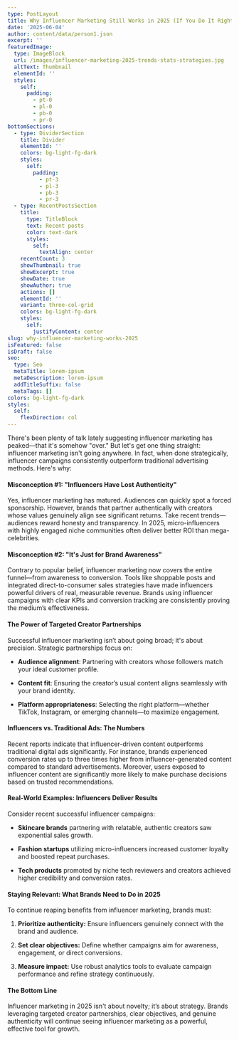 ```yaml
---
type: PostLayout
title: Why Influencer Marketing Still Works in 2025 (If You Do It Right)
date: '2025-06-04'
author: content/data/person1.json
excerpt: ''
featuredImage:
  type: ImageBlock
  url: /images/influencer-marketing-2025-trends-stats-strategies.jpg
  altText: Thumbnail
  elementId: ''
  styles:
    self:
      padding:
        - pt-0
        - pl-0
        - pb-0
        - pr-0
bottomSections:
  - type: DividerSection
    title: Divider
    elementId: ''
    colors: bg-light-fg-dark
    styles:
      self:
        padding:
          - pt-3
          - pl-3
          - pb-3
          - pr-3
  - type: RecentPostsSection
    title:
      type: TitleBlock
      text: Recent posts
      color: text-dark
      styles:
        self:
          textAlign: center
    recentCount: 3
    showThumbnail: true
    showExcerpt: true
    showDate: true
    showAuthor: true
    actions: []
    elementId: ''
    variant: three-col-grid
    colors: bg-light-fg-dark
    styles:
      self:
        justifyContent: center
slug: why-influencer-marketing-works-2025
isFeatured: false
isDraft: false
seo:
  type: Seo
  metaTitle: lorem-ipsum
  metaDescription: lorem-ipsum
  addTitleSuffix: false
  metaTags: []
colors: bg-light-fg-dark
styles:
  self:
    flexDirection: col
---
```

There's been plenty of talk lately suggesting influencer marketing has peaked—that it's somehow "over." But let's get one thing straight: influencer marketing isn't going anywhere. In fact, when done strategically, influencer campaigns consistently outperform traditional advertising methods. Here's why:

#### Misconception #1: "Influencers Have Lost Authenticity"

Yes, influencer marketing has matured. Audiences can quickly spot a forced sponsorship. However, brands that partner authentically with creators whose values genuinely align see significant returns. Take recent trends—audiences reward honesty and transparency. In 2025, micro-influencers with highly engaged niche communities often deliver better ROI than mega-celebrities.

#### Misconception #2: "It's Just for Brand Awareness"

Contrary to popular belief, influencer marketing now covers the entire funnel—from awareness to conversion. Tools like shoppable posts and integrated direct-to-consumer sales strategies have made influencers powerful drivers of real, measurable revenue. Brands using influencer campaigns with clear KPIs and conversion tracking are consistently proving the medium’s effectiveness.

#### The Power of Targeted Creator Partnerships

Successful influencer marketing isn’t about going broad; it's about precision. Strategic partnerships focus on:

*   **Audience alignment**: Partnering with creators whose followers match your ideal customer profile.

*   **Content fit**: Ensuring the creator’s usual content aligns seamlessly with your brand identity.

*   **Platform appropriateness**: Selecting the right platform—whether TikTok, Instagram, or emerging channels—to maximize engagement.

#### Influencers vs. Traditional Ads: The Numbers

Recent reports indicate that influencer-driven content outperforms traditional digital ads significantly. For instance, brands experienced conversion rates up to three times higher from influencer-generated content compared to standard advertisements. Moreover, users exposed to influencer content are significantly more likely to make purchase decisions based on trusted recommendations.

#### Real-World Examples: Influencers Deliver Results

Consider recent successful influencer campaigns:

*   **Skincare brands** partnering with relatable, authentic creators saw exponential sales growth.

*   **Fashion startups** utilizing micro-influencers increased customer loyalty and boosted repeat purchases.

*   **Tech products** promoted by niche tech reviewers and creators achieved higher credibility and conversion rates.

#### Staying Relevant: What Brands Need to Do in 2025

To continue reaping benefits from influencer marketing, brands must:

1.  **Prioritize authenticity:** Ensure influencers genuinely connect with the brand and audience.

2.  **Set clear objectives:** Define whether campaigns aim for awareness, engagement, or direct conversions.

3.  **Measure impact:** Use robust analytics tools to evaluate campaign performance and refine strategy continuously.

#### The Bottom Line

Influencer marketing in 2025 isn't about novelty; it’s about strategy. Brands leveraging targeted creator partnerships, clear objectives, and genuine authenticity will continue seeing influencer marketing as a powerful, effective tool for growth.

